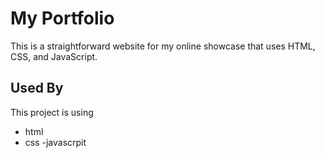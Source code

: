 
# My Portfolio

This is a straightforward website for my online showcase that uses HTML, CSS, and JavaScript.



## Used By

This project is using

- html
- css
-javascrpit


